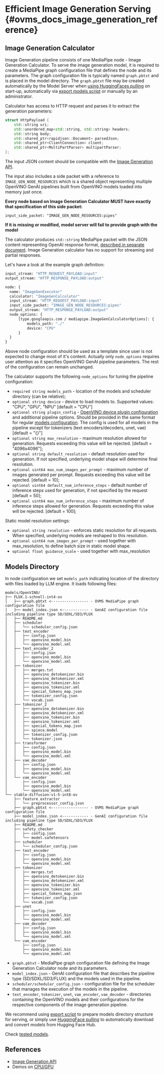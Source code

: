 # Efficient Image Generation Serving {#ovms_docs_image_generation_reference}

## Image Generation Calculator
Image Generation pipeline consists of one MediaPipe node - Image Generation Calculator. To serve the image generation model, it is required to create a MediaPipe graph configuration file that defines the node and its parameters. The graph configuration file is typically named `graph.pbtxt` and is placed in the model directory.
The `graph.pbtxt` file may be created automatically by the Model Server when [using HuggingFaces pulling](../pull_hf_models.md) on start-up, automatically via [export models script](../../demos/common/export_models/) or manually by an administrator.

Calculator has access to HTTP request and parses it to extract the generation parameters:
```cpp
struct HttpPayload {
    std::string uri;
    std::unordered_map<std::string, std::string> headers;
    std::string body;
    std::shared_ptr<rapidjson::Document> parsedJson;
    std::shared_ptr<ClientConnection> client;
    std::shared_ptr<MultiPartParser> multipartParser;
};
```

The input JSON content should be compatible with the [Image Generation API](../model_server_rest_api_image_generation.md).

The input also includes a side packet with a reference to `IMAGE_GEN_NODE_RESOURCES` which is a shared object representing multiple OpenVINO GenAI pipelines built from OpenVINO models loaded into memory just once.

**Every node based on Image Generation Calculator MUST have exactly that specification of this side packet:**

`input_side_packet: "IMAGE_GEN_NODE_RESOURCES:pipes"`

**If it is missing or modified, model server will fail to provide graph with the model**

The calculator produces `std::string` MediaPipe packet with the JSON content representing OpenAI response format, [described in separate document](../model_server_rest_api_image_generation.md). Image Generation calculator has no support for streaming and partial responses.

Let's have a look at the example graph definition:
```protobuf
input_stream: "HTTP_REQUEST_PAYLOAD:input"
output_stream: "HTTP_RESPONSE_PAYLOAD:output"

node: {
  name: "ImageGenExecutor"
  calculator: "ImageGenCalculator"
  input_stream: "HTTP_REQUEST_PAYLOAD:input"
  input_side_packet: "IMAGE_GEN_NODE_RESOURCES:pipes"
  output_stream: "HTTP_RESPONSE_PAYLOAD:output"
  node_options: {
      [type.googleapis.com / mediapipe.ImageGenCalculatorOptions]: {
          models_path: "./"
          device: "CPU"
      }
  }
}
```

Above node configuration should be used as a template since user is not expected to change most of it's content. Actually only `node_options` requires user attention as it specifies OpenVINO GenAI pipeline parameters. The rest of the configuration can remain unchanged.

The calculator supports the following `node_options` for tuning the pipeline configuration:
-    `required string models_path` - location of the models and scheduler directory (can be relative);
-    `optional string device` - device to load models to. Supported values: "CPU", "GPU", "NPU" [default = "CPU"]
-    `optional string plugin_config` - [OpenVINO device plugin configuration](https://docs.openvino.ai/2025/openvino-workflow/running-inference/inference-devices-and-modes.html) and additional pipeline options. Should be provided in the same format for regular [models configuration](../parameters.md#model-configuration-options). The config is used for all models in the pipeline except for tokenizers (text encoders/decoders, unet, vae) [default = "{}"]
-    `optional string max_resolution` - maximum resolution allowed for generation. Requests exceeding this value will be rejected. [default = "4096x4096"];
-    `optional string default_resolution` - default resolution used for generation. If not specified, underlying model shape will determine final resolution.
-    `optional uint64 max_num_images_per_prompt` - maximum number of images generated per prompt. Requests exceeding this value will be rejected. [default = 10];
-    `optional uint64 default_num_inference_steps` - default number of inference steps used for generation, if not specified by the request [default = 50];
-    `optional uint64 max_num_inference_steps` - maximum number of inference steps allowed for generation. Requests exceeding this value will be rejected. [default = 100];

Static model resolution settings:
-    `optional string resolution` - enforces static resolution for all requests. When specified, underlying models are reshaped to this resolution.
-    `optional uint64 num_images_per_prompt` - used together with max_resolution, to define batch size in static model shape.
-    `optional float guidance_scale` - used together with max_resolution


## Models Directory

In node configuration we set `models_path` indicating location of the directory with files loaded by LLM engine. It loads following files:

```
models/OpenVINO/
├── FLUX.1-schnell-int4-ov
│   ├── graph.pbtxt <----------------- - OVMS MediaPipe graph configuration file
│   ├── model_index.json <------------ - GenAI configuration file including pipeline type SD/SDXL/SD3/FLUX
│   ├── README.md
│   ├── scheduler
│   │   └── scheduler_config.json
│   ├── text_encoder
│   │   ├── config.json
│   │   ├── openvino_model.bin
│   │   └── openvino_model.xml
│   ├── text_encoder_2
│   │   ├── config.json
│   │   ├── openvino_model.bin
│   │   └── openvino_model.xml
│   ├── tokenizer
│   │   ├── merges.txt
│   │   ├── openvino_detokenizer.bin
│   │   ├── openvino_detokenizer.xml
│   │   ├── openvino_tokenizer.bin
│   │   ├── openvino_tokenizer.xml
│   │   ├── special_tokens_map.json
│   │   ├── tokenizer_config.json
│   │   └── vocab.json
│   ├── tokenizer_2
│   │   ├── openvino_detokenizer.bin
│   │   ├── openvino_detokenizer.xml
│   │   ├── openvino_tokenizer.bin
│   │   ├── openvino_tokenizer.xml
│   │   ├── special_tokens_map.json
│   │   ├── spiece.model
│   │   ├── tokenizer_config.json
│   │   └── tokenizer.json
│   ├── transformer
│   │   ├── config.json
│   │   ├── openvino_model.bin
│   │   └── openvino_model.xml
│   ├── vae_decoder
│   │   ├── config.json
│   │   ├── openvino_model.bin
│   │   └── openvino_model.xml
│   └── vae_encoder
│       ├── config.json
│       ├── openvino_model.bin
│       └── openvino_model.xml
└── stable-diffusion-v1-5-int8-ov
    ├── feature_extractor
    │   └── preprocessor_config.json
    ├── graph.pbtxt <----------------- - OVMS MediaPipe graph configuration file
    ├── model_index.json <------------ - GenAI configuration file including pipeline type SD/SDXL/SD3/FLUX
    ├── README.md
    ├── safety_checker
    │   ├── config.json
    │   └── model.safetensors
    ├── scheduler
    │   └── scheduler_config.json
    ├── text_encoder
    │   ├── config.json
    │   ├── openvino_model.bin
    │   └── openvino_model.xml
    ├── tokenizer
    │   ├── merges.txt
    │   ├── openvino_detokenizer.bin
    │   ├── openvino_detokenizer.xml
    │   ├── openvino_tokenizer.bin
    │   ├── openvino_tokenizer.xml
    │   ├── special_tokens_map.json
    │   ├── tokenizer_config.json
    │   └── vocab.json
    ├── unet
    │   ├── config.json
    │   ├── openvino_model.bin
    │   └── openvino_model.xml
    ├── vae_decoder
    │   ├── config.json
    │   ├── openvino_model.bin
    │   └── openvino_model.xml
    └── vae_encoder
        ├── config.json
        ├── openvino_model.bin
        └── openvino_model.xml

```

- `graph.pbtxt` - MediaPipe graph configuration file defining the Image Generation Calculator node and its parameters.
- `model_index.json` - GenAI configuration file that describes the pipeline type (SD/SDXL/SD3/FLUX) and the models used in the pipeline.
- `scheduler/scheduler_config.json` - configuration file for the scheduler that manages the execution of the models in the pipeline.
- `text_encoder`, `tokenizer`, `unet`, `vae_encoder`, `vae_decoder` - directories containing the OpenVINO models and their configurations for the respective components of the image generation pipeline.

We recommend using [export script](../../demos/common/export_models/README.md) to prepare models directory structure for serving, or simply use [HuggingFace pulling](../pull_hf_models.md) to automatically download and convert models from Hugging Face Hub.

Check [tested models](https://github.com/openvinotoolkit/openvino.genai/blob/master/tests/python_tests/models/real_models).

## References
- [Image Generation API](../model_server_rest_api_image_generation.md)
- Demos on [CPU/GPU](../../demos/image_generation/README.md)
